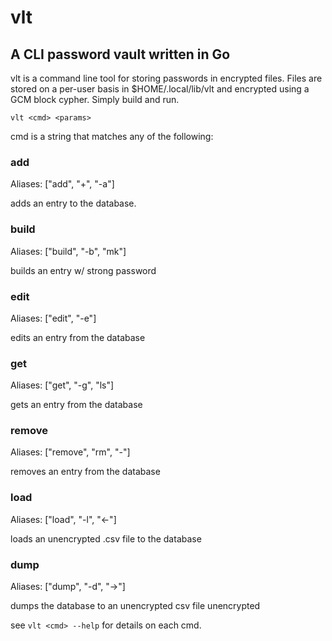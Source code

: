 vlt
===

A CLI password vault written in Go
---

vlt is a command line tool for storing passwords in encrypted files. Files are stored on a per-user basis in $HOME/.local/lib/vlt and encrypted using a GCM block cypher. Simply build and run.

`vlt <cmd> <params>`

cmd is a string that matches any of the following:

### add
Aliases: ["add", "+", "-a"]

adds an entry to the database.

### build
Aliases: ["build", "-b", "mk"]

builds an entry w/ strong password

### edit
Aliases: ["edit", "-e"]

edits an entry from the database

### get
Aliases: ["get", "-g", "ls"]

gets an entry from the database

### remove
Aliases: ["remove", "rm", "-"]

removes an entry from the database

### load
Aliases: ["load", "-l", "<-"]

loads an unencrypted .csv file to the database

### dump
Aliases: ["dump", "-d", "->"]

dumps the database to an unencrypted csv file
unencrypted

see `vlt <cmd> --help` for details on each cmd.